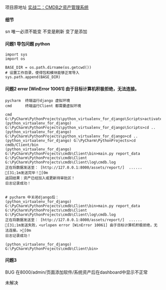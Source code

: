 项目原地址  [实战二：CMDB之资产管理系统](http://www.liujiangblog.com/course/django/116)

#### 细节
sn 唯一必须不能变 不变是刷新 变了是添加


#### 问题1  导包问题 python
```
import sys
import os

BASE_DIR = os.path.dirname(os.getcwd())
# 设置工作目录，使得包和模块能够正常导入
sys.path.append(BASE_DIR)
```

#### 问题2  error [WinError 10061] 由于目标计算机积极拒绝，无法连接。
```
pycharm  终端运行django 虚拟环境
cmd      终端运行Client 都需要虚拟环境

cmd
G:\PyCharm\PythonProjects\python_virtualenv_for_django\Scripts>activate
(python_virtualenv_for_django) G:\PyCharm\PythonProjects\python_virtualenv_for_django\Scripts>cd ..
(python_virtualenv_for_django) G:\PyCharm\PythonProjects\python_virtualenv_for_django>cd ..
(python_virtualenv_for_django) G:\PyCharm\PythonProjects>cd cmdb/Client/bin
(python_virtualenv_for_django) G:\PyCharm\PythonProjects\cmdb\Client\bin>main.py report_data
G:\PyCharm\PythonProjects\cmdb\Client
G:\PyCharm\PythonProjects\cmdb\Client\log\cmdb.log
正在将数据发送至： [http://127.0.0.1:8000/assets/report/]  ......
[31;1m发送完毕！[0m
返回结果：资产已经加入或更新待审批区！
日志记录成功！


# pycharm 中关闭django后：
(python_virtualenv_for_django) G:\PyCharm\PythonProjects\cmdb\Client\bin>main.py report_data
G:\PyCharm\PythonProjects\cmdb\Client
G:\PyCharm\PythonProjects\cmdb\Client\log\cmdb.log
正在将数据发送至： [http://127.0.0.1:8000/assets/report/]  ......
[31;1m发送失败，<urlopen error [WinError 10061] 由于目标计算机积极拒绝，无法连接。>[0m
日志记录成功！

(python_virtualenv_for_django) G:\PyCharm\PythonProjects\cmdb\Client\bin>
```
#### 问题3

BUG 在8000/admin/页面添加软件/系统资产后在dashboard中显示不正常

未解决
